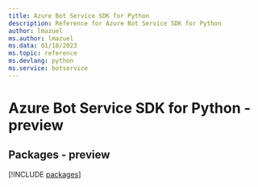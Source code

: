 ```yaml
---
title: Azure Bot Service SDK for Python
description: Reference for Azure Bot Service SDK for Python
author: lmazuel
ms.author: lmazuel
ms.data: 01/18/2023
ms.topic: reference
ms.devlang: python
ms.service: botservice
---
```

# Azure Bot Service SDK for Python - preview
## Packages - preview
[!INCLUDE [packages](bot-service-index.md)]